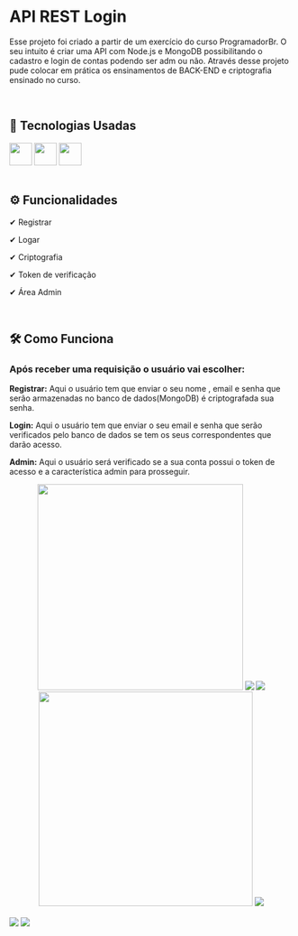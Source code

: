 # API REST Login
<p>Esse projeto foi criado a partir de um exercício do curso ProgramadorBr. O seu intuito é criar uma API com Node.js e MongoDB possibilitando o cadastro e login  de contas podendo ser adm ou não. Através desse projeto pude colocar em prática os ensinamentos de BACK-END e criptografia ensinado no curso.<p/><br>

## 🚀 Tecnologias Usadas
<div>
  <img style="height: 40px; width: 40px;" src="https://user-images.githubusercontent.com/71359547/143244308-922ff602-8189-4439-bfeb-35e748d7e02e.png">
  <img style="height: 40px; width: 40px;" src="https://user-images.githubusercontent.com/71359547/143244521-8612335e-3ec8-445e-9f58-6d537d06d498.png">
  <img style="height: 40px; width: 40px;" src="https://user-images.githubusercontent.com/71359547/143244563-9398441f-5028-4787-bd1d-3346d66358fa.png">
</div><br>

## ⚙ Funcionalidades
<p>✔ Registrar</p>
<p>✔ Logar</p>
<p>✔ Criptografia</p>
<p>✔ Token de verificação</p>
<p>✔ Área Admin</p><br>

## 🛠 Como Funciona
### Após receber uma requisição  o usuário vai escolher:
<p><b>Registrar:</b> Aqui o usuário tem que enviar o seu nome , email e senha que serão armazenadas no banco de dados(MongoDB) é criptografada sua senha.</p>
<p><b>Login:</b> Aqui o usuário tem que enviar o seu email e senha que serão verificados pelo banco de dados se tem os seus correspondentes que darão acesso.</p>
<p><b>Admin:</b>  Aqui o usuário  será  verificado se a sua conta possui o token de acesso e a característica admin para prosseguir.</p>
<div align="center">
  <img src="https://user-images.githubusercontent.com/71359547/143598697-801d63ee-e223-46a1-8a13-ab169efff190.png" height="365">
  <img src="https://user-images.githubusercontent.com/71359547/143705976-61ab4071-737c-45f1-b352-7202ee144bf4.PNG">
  <img src="https://user-images.githubusercontent.com/71359547/143712212-ec5e494b-9e13-4049-9389-041fb492c1cd.PNG">
  <img src="https://user-images.githubusercontent.com/71359547/143705329-bd5cf9f3-96d4-443b-aea4-e032417c6bcc.PNG" height="380">
  <img src="https://user-images.githubusercontent.com/71359547/143713681-0fb0d4fa-4d8f-4848-934d-85b1603298e1.gif">
</div><br>
<a href="mailto:diogosoarespeixoto41@gmail.com"><img src="https://img.shields.io/badge/Gmail-D14836?style=for-the-badge&logo=gmail&logoColor=white"></a>
<a href="https://www.linkedin.com/in/diogo-peixoto-21063421b/"><img src="https://img.shields.io/badge/LinkedIn-0077B5?style=for-the-badge&logo=linkedin&logoColor=white"></a>
